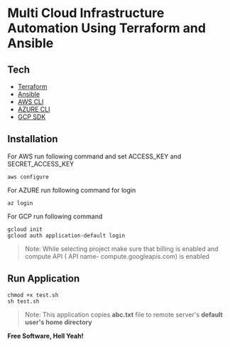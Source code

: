# Multi Cloud Infrastructure Automation Using Terraform and Ansible


## Tech
- [Terraform](https://www.terraform.io/downloads.html)
- [Ansible](https://docs.ansible.com/ansible/latest/installation_guide/intro_installation.html)
- [AWS CLI](https://aws.amazon.com/cli/)
- [AZURE CLI](https://docs.microsoft.com/en-us/cli/azure/install-azure-cli)
- [GCP SDK](https://cloud.google.com/sdk/docs/install#linux)

## Installation
For AWS run following command and set ACCESS_KEY and  SECRET_ACCESS_KEY
```
aws configure
```

For AZURE run following command for login
 ```
az login
```

For GCP run following command 
```
gcloud init
gcloud auth application-default login
```

> Note: While selecting project make sure that billing is enabled and compute API ( API name- compute.googleapis.com) is enabled 

##  Run Application
```
chmod +x test.sh
sh test.sh
```

>Note: This application copies **abc.txt** file to remote server's **default user's home directory**


**Free Software, Hell Yeah!**

  